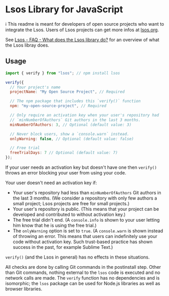 # Lsos Library for JavaScript

:information_source: This readme is meant for developers of open source projects who want to integrate the Lsos. Users of Lsos projects can get more infos at [lsos.org](https://lsos.org).

See [Lsos - FAQ - What does the Lsos library do?](https://lsos.org/faq#lib) for an overview of what the Lsos libray does.

## Usage

~~~js
import { verify } from "lsos"; // npm install lsos

verify({
  // Your project's name
  projectName: "My Open Source Project", // Required

  // The npm package that includes this `verify()` function
  npm: "my-open-source-project", // Required

  // Only require an activation key when your user's repository had
  // `minNumberOfAuthors` Git authors in the last 3 months.
  minNumberOfAuthors: 3, // Optional (default value: 3)

  // Never block users, show a `console.warn` instead.
  onlyWarning: false, // Optional (default value: false)

  // Free trial
  freeTrialDays: 7 // Optional (default value: 7)
});
~~~

If your user needs an activation key but doesn't have one then `verify()` throws an error blocking your user from using your code.

Your user doesn't need an activation key if:
- Your user's repository had less than `minNumberOfAuthors` Git authors in the last 3 months.
  (We consider a repository with only few authors a small project; Lsos projects are free for small projects.)
- Your user's repository is public. (This means that your project can be developed and contributed to without activation key.)
- The free trial didn't end. (A `console.info` is shown to your user letting him know that he is using the free trial.)
- The `onlyWarning` option is set to `true`. (A `console.warn` is shown instead of throwing an error. This means that users can indefinitely use your code without activation key. Such trust-based practice has shown success in the past, for example Sublime Text.)

`verify()` (and the Lsos in general) has no effects in these situations.

All checks are done by calling Git commands in the postinstall step.
Other than Git commands, nothing external to the `lsos` code is executed and no network calls are made.
The `verify` function has no dependencies and is isomorphic;
the `lsos` package can be used for Node.js libraries as well as browser libraries.

<br/>

